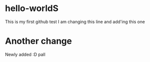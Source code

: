 # hello-worldS
This is my first github test
I am changing this line
and add'ing this one
# Another change
Newly added :D
pall
